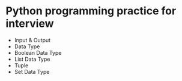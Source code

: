 # Python programming practice for interview

- Input & Output
- Data Type
- Boolean Data Type
- List Data Type
- Tuple
- Set Data Type